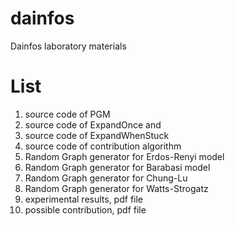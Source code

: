 # dainfos
Dainfos laboratory materials

# List
1) source code of PGM
2) source code of ExpandOnce and 
3) source code of ExpandWhenStuck
4) source code of contribution algorithm
5) Random Graph generator for Erdos-Renyi model
6) Random Graph generator for Barabasi model
7) Random Graph generator for Chung-Lu
8) Random Graph generator for Watts-Strogatz
9) experimental results, pdf file
10) possible contribution, pdf file